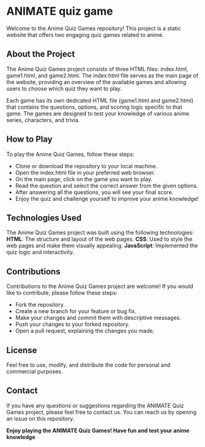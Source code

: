 # ANIMATE quiz game
Welcome to the Anime Quiz Games repository! This project is a static website that offers two engaging quiz games related to anime.

## About the Project
The Anime Quiz Games project consists of three HTML files: index.html, game1.html, and game2.html. The index.html file serves as the main page of the website, providing an overview of the available games and allowing users to choose which quiz they want to play.

Each game has its own dedicated HTML file (game1.html and game2.html) that contains the questions, options, and scoring logic specific to that game. The games are designed to test your knowledge of various anime series, characters, and trivia.

## How to Play
To play the Anime Quiz Games, follow these steps:
- Clone or download the repository to your local machine.
- Open the index.html file in your preferred web browser.
- On the main page, click on the game you want to play.
- Read the question and select the correct answer from the given options.
- After answering all the questions, you will see your final score.
- Enjoy the quiz and challenge yourself to improve your anime knowledge!

## Technologies Used
The Anime Quiz Games project was built using the following technologies:
**HTML**: The structure and layout of the web pages.
**CSS**: Used to style the web pages and make them visually appealing.
**JavaScript**: Implemented the quiz logic and interactivity.

## Contributions
Contributions to the Anime Quiz Games project are welcome! If you would like to contribute, please follow these steps:
- Fork the repository.
- Create a new branch for your feature or bug fix.
- Make your changes and commit them with descriptive messages.
- Push your changes to your forked repository.
- Open a pull request, explaining the changes you made.

## License
Feel free to use, modify, and distribute the code for personal and commercial purposes.

## Contact
If you have any questions or suggestions regarding the ANIMATE Quiz Games project, please feel free to contact us. You can reach us by opening an issue on this repository.

__Enjoy playing the **ANIMATE** Quiz Games! Have fun and test your anime knowledge__
